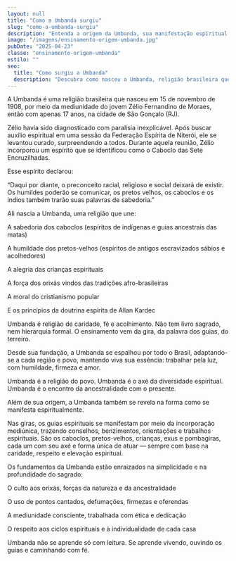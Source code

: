 ```yaml
---
layout: null
title: "Como a Umbanda surgiu"
slug: "como-a-umbanda-surgiu"
description: "Entenda a origem da Umbanda, sua manifestação espiritual e os fundamentos do seu nascimento."
image: "/imagens/ensinamento-origem-umbanda.jpg"
pubDate: "2025-04-23"
classe: "ensinamento-origem-umbanda"
estilo: ""
seo:
  title: "Como surgiu a Umbanda"
  description: "Descubra como nasceu a Umbanda, religião brasileira que une fé, ancestralidade e luz espiritual."
---
```



A Umbanda é uma religião brasileira que nasceu em 15 de novembro de 1908, por meio da mediunidade do jovem Zélio Fernandino de Moraes, então com apenas 17 anos, na cidade de São Gonçalo (RJ).

Zélio havia sido diagnosticado com paralisia inexplicável. Após buscar auxílio espiritual em uma sessão da Federação Espírita de Niterói, ele se levantou curado, surpreendendo a todos. Durante aquela reunião, Zélio incorporou um espírito que se identificou como o Caboclo das Sete Encruzilhadas.

Esse espírito declarou:

“Daqui por diante, o preconceito racial, religioso e social deixará de existir. Os humildes poderão se comunicar, os pretos velhos, os caboclos e os índios também trarão suas palavras de sabedoria.”

Ali nascia a Umbanda, uma religião que une:

A sabedoria dos caboclos (espíritos de indígenas e guias ancestrais das matas)

A humildade dos pretos-velhos (espíritos de antigos escravizados sábios e acolhedores)

A alegria das crianças espirituais

A força dos orixás vindos das tradições afro-brasileiras

A moral do cristianismo popular

E os princípios da doutrina espírita de Allan Kardec

Umbanda é religião de caridade, fé e acolhimento. Não tem livro sagrado, nem hierarquia formal. O ensinamento vem da gira, da palavra dos guias, do terreiro.

Desde sua fundação, a Umbanda se espalhou por todo o Brasil, adaptando-se a cada região e povo, mantendo viva sua essência: trabalhar pela luz, com humildade, firmeza e amor.

Umbanda é a religião do povo.
Umbanda é o axé da diversidade espiritual.
Umbanda é o encontro da ancestralidade com o presente.

Além de sua origem, a Umbanda também se revela na forma como se manifesta espiritualmente.

Nas giras, os guias espirituais se manifestam por meio da incorporação mediúnica, trazendo conselhos, benzimentos, orientações e trabalhos espirituais. São os caboclos, pretos-velhos, crianças, exus e pombagiras, cada um com seu axé e forma única de atuar — sempre com base na caridade, respeito e elevação espiritual.

Os fundamentos da Umbanda estão enraizados na simplicidade e na profundidade do sagrado:

O culto aos orixás, forças da natureza e da ancestralidade

O uso de pontos cantados, defumações, firmezas e oferendas

A mediunidade consciente, trabalhada com ética e dedicação

O respeito aos ciclos espirituais e à individualidade de cada casa

Umbanda não se aprende só com leitura. Se aprende vivendo, ouvindo os guias e caminhando com fé.
